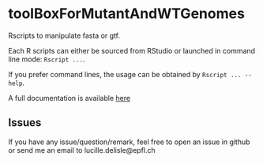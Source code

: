 # toolBoxForMutantAndWTGenomes
Rscripts to manipulate fasta or gtf. 

Each R scripts can either be sourced from RStudio or launched in command line mode: `Rscript ...`. 

If you prefer command lines, the usage can be obtained by `Rscript ... --help`.

A full documentation is available [here](./Documentation.md)

## Issues
If you have any issue/question/remark, feel free to open an issue in github or send me an email to lucille.delisle\@epfl.ch
